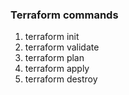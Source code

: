 ### Terraform commands 
1. terraform init
2. terraform validate
3. terraform plan
4. terraform apply
5. terraform destroy
